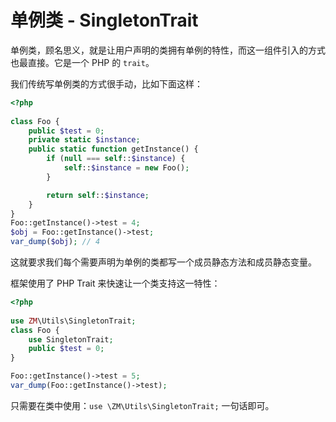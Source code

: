 # 单例类 - SingletonTrait

单例类，顾名思义，就是让用户声明的类拥有单例的特性，而这一组件引入的方式也最直接。它是一个 PHP 的 `trait`。

我们传统写单例类的方式很手动，比如下面这样：

```php
<?php
    
class Foo {
    public $test = 0;
    private static $instance;
    public static function getInstance() {
        if (null === self::$instance) {
            self::$instance = new Foo();
        }

        return self::$instance;
    }
}
Foo::getInstance()->test = 4;
$obj = Foo::getInstance()->test;
var_dump($obj); // 4
```

这就要求我们每个需要声明为单例的类都写一个成员静态方法和成员静态变量。

框架使用了 PHP Trait 来快速让一个类支持这一特性：

```php
<?php
    
use ZM\Utils\SingletonTrait;
class Foo {
    use SingletonTrait;
    public $test = 0;
}

Foo::getInstance()->test = 5;
var_dump(Foo::getInstance()->test);
```

只需要在类中使用：`use \ZM\Utils\SingletonTrait;` 一句话即可。
